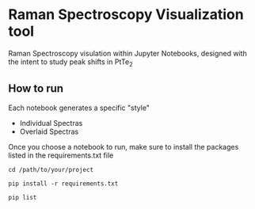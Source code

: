 # **Raman Spectroscopy Visualization tool** 
Raman Spectroscopy visulation within Jupyter Notebooks, designed with the intent to study peak shifts in PtTe<sub>2<sub>

## How to run ##
Each notebook generates a specific "style"
* Individual Spectras 
* Overlaid Spectras

Once you choose a notebook to run, make sure to install the packages listed in the requirements.txt file
   
```cd /path/to/your/project```

```pip install -r requirements.txt```
 
```pip list```